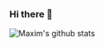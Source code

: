 ### Hi there 👋
![Maxim's github stats](https://github-readme-stats.vercel.app/api?username=MaximKing1&count_private=true&show_icons=true&theme=radical)
